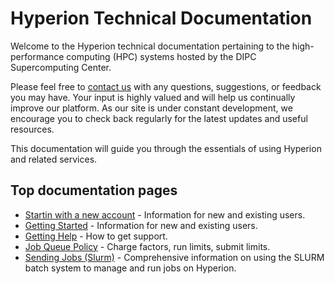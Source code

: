 # Hyperion Technical Documentation

Welcome to the Hyperion technical documentation pertaining to the high-performance computing (HPC) systems hosted by the DIPC Supercomputing Center.

Please feel free to [contact us](mailto:support-cc@dipc.org) with any questions, suggestions, or feedback you may have. Your input is highly valued and will help us continually improve our platform. As our site is under constant development, we encourage you to check back regularly for the latest updates and useful resources.

This documentation will guide you through the essentials of using Hyperion and related services.

## Top documentation pages
- [Startin with a new account](general/account/index) - Information for new and existing users.
- [Getting Started](general/getting_started/index.md) - Information for new and existing users.
- [Getting Help](general/getting_help/index.md) - How to get support.
- [Job Queue Policy](jobs/queue_policy/index.md) - Charge factors, run limits, submit limits.
- [Sending Jobs (Slurm)](jobs/slurm/index.md) - Comprehensive information on using the SLURM batch system to manage and run jobs on Hyperion.

